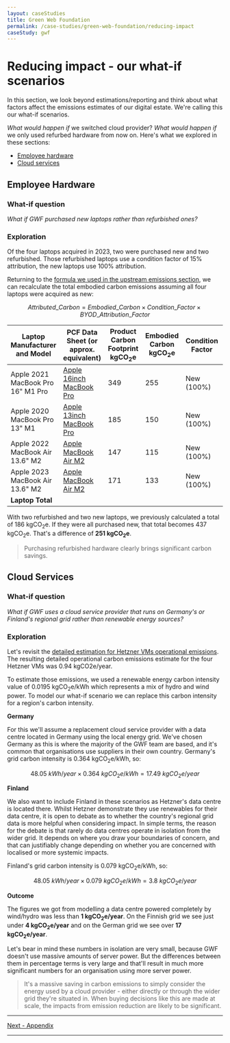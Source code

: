 ```yaml
---
layout: caseStudies
title: Green Web Foundation
permalink: /case-studies/green-web-foundation/reducing-impact
caseStudy: gwf
---
```


# Reducing impact - our what-if scenarios

In this section, we look beyond estimations/reporting and think about what factors affect the emissions estimates of our digital estate. We're calling this our what-if scenarios. 

*What would happen if* we switched cloud provider? *What would happen if* we only used refurbed hardware from now on. Here's what we explored in these sections:

- [Employee hardware](#employee-hardware)
- [Cloud services](#cloud-services)


## Employee Hardware

### What-if question

*What if GWF purchased new laptops rather than refurbished ones?*

### Exploration

Of the four laptops acquired in 2023, two were purchased new and two refurbished. Those refurbished laptops use a condition factor of 15% attribution, the new laptops use 100% attribution.

Returning to the [formula we used in the upstream emissions section](upstream#detailed-estimate-methodology), we can recalculate the total embodied carbon emissions assuming all four laptops were acquired as new:

$$ Attributed\_Carbon = Embodied\_Carbon \times Condition\_Factor \times BYOD\_Attribution\_Factor $$

| Laptop Manufacturer and Model | PCF Data Sheet (or approx. equivalent) | Product Carbon Footprint kgCO<sub>2</sub>e | Embodied Carbon kgCO<sub>2</sub>e | Condition Factor |  BYOD? | Attribution Factor | GWF Attributable kgCO<sub>2</sub>e |
| --- | --- | --- | --- | --- | --- | --- | --- |
| Apple 2021 MacBook Pro 16" M1 Pro | [Apple 16inch MacBook Pro](https://www.apple.com/environment/pdf/products/notebooks/16-inch_MacBook_Pro_PER_Oct2021.pdf) | 349 | 255 | New (100%) | Yes | 57% | 145 |
| Apple 2020 MacBook Pro 13" M1 | [Apple 13inch MacBook Pro](https://www.apple.com/environment/pdf/products/notebooks/13-inch_MacBookPro_PER_Nov2020.pdf) | 185 | 150 | New (100%) | No | 100% | 150 |
| Apple 2022 MacBook Air 13.6" M2 | [Apple MacBook Air M2](https://www.apple.com/environment/pdf/products/notebooks/M2_MacBook_Air_PER_June2022.pdf)| 147 | 115  | New (100%) | Yes | 57% | 66 |
| Apple 2023 MacBook Air 13.6" M2 | [Apple MacBook Air M2](https://www.apple.com/environment/pdf/products/notebooks/M2_MacBook_Air_PER_June2022.pdf)| 171 | 133  | New (100%) | Yes | 57% | 76 |
| **Laptop Total** | | | | | | | **437** |

With two refurbished and two new laptops, we previously calculated a total of 186 kgCO<sub>2</sub>e. If they were all purchased new, that total becomes 437 kgCO<sub>2</sub>e. That's a difference of **251 kgCO<sub>2</sub>e**.

> Purchasing refurbished hardware clearly brings significant carbon savings.

## Cloud Services

### What-if question

*What if GWF uses a cloud service provider that runs on Germany's or Finland's regional grid rather than renewable energy sources?*

### Exploration

Let's revisit the [detailed estimation for Hetzner VMs operational emissions](operational#hetzner-vm-detail). The resulting detailed operational carbon emissions estimate for the four Hetzner VMs was 0.94 kgCO2e/year.

To estimate those emissions, we used a renewable energy carbon intensity value of 0.0195 kgCO<sub>2</sub>e/kWh which represents a mix of hydro and wind power. To model our what-if scenario we can replace this carbon intensity for a region's carbon intensity. 

**Germany**

For this we'll assume a replacement cloud service provider with a data centre located in Germany using the local energy grid. We've chosen Germany as this is where the majority of the GWF team are based, and it's common that organisations use suppliers in their own country. Germany's grid carbon intensity is 0.364 kgCO<sub>2</sub>e/kWh, so:

$$ 48.05\ kWh/year \times 0.364\ kgCO_2e/kWh = 17.49\ kgCO_2e/year $$

**Finland**

We also want to include Finland in these scenarios as Hetzner's data centre is located there. Whilst Hetzner demonstrate they use renewables for their data centre, it is open to debate as to whether the country's regional grid data is more helpful when considering impact. In simple terms, the reason for the debate is that rarely do data centres operate in isolation from the wider grid. It depends on where you draw your boundaries of concern, and that can justifiably change depending on whether you are concerned with localised or more systemic impacts.

Finland's grid carbon intensity is 0.079 kgCO<sub>2</sub>e/kWh, so:

$$ 48.05\ kWh/year \times 0.079\ kgCO_2e/kWh = 3.8\ kgCO_2e/year $$

**Outcome**

The figures we got from modelling a data centre powered completely by wind/hydro was less than **1 kgCO<sub>2</sub>e/year**. On the Finnish grid we see just under **4 kgCO<sub>2</sub>e/year** and on the German grid we see over **17 kgCO<sub>2</sub>e/year**. 

Let's bear in mind these numbers in isolation are very small, because GWF doesn't use massive amounts of server power. But the differences between them in percentage terms is very large and that'll result in much more significant numbers for an organisation using more server power. 

> It's a massive saving in carbon emissions to simply consider the energy used by a cloud provider - either directly or through the wider grid they're situated in. When buying decisions like this are made at scale, the impacts from emission reduction are likely to be significant.

---

[Next - Appendix](appendix)

---

